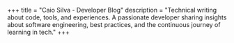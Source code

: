 +++
title = "Caio Silva - Developer Blog"
description = "Technical writing about code, tools, and experiences. A passionate developer sharing insights about software engineering, best practices, and the continuous journey of learning in tech."
+++
